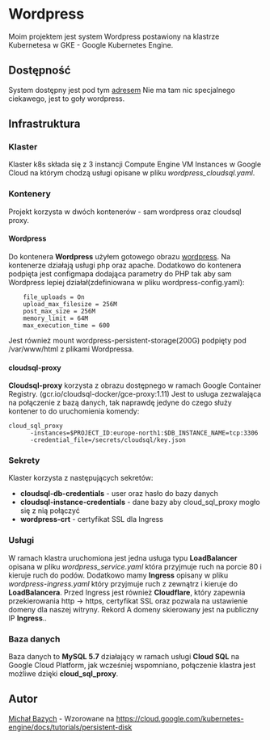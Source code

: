 # Wordpress

Moim projektem jest system Wordpress postawiony na klastrze Kubernetesa w GKE - Google Kubernetes Engine.


## Dostępność

System dostępny jest pod tym [adresem](https://wordpress.mbazych.pl/)
Nie ma tam nic specjalnego ciekawego, jest to goły wordpress.

## Infrastruktura

### Klaster
Klaster k8s składa się z 3 instancji Compute Engine VM Instances w Google Cloud na którym chodzą usługi opisane w pliku *wordpress_cloudsql.yaml*.

### Kontenery
Projekt korzysta w dwóch kontenerów - sam wordpress oraz cloudsql proxy.


#### Wordpress
Do kontenera **Wordpress** użyłem gotowego obrazu [wordpress](https://hub.docker.com/_/wordpress). Na kontenerze działają usługi php oraz apache.
Dodatkowo do kontenera podpięta jest configmapa dodająca parametry do PHP tak aby sam Wordpress lepiej działał(zdefiniowana w pliku wordpress-config.yaml):
```
    file_uploads = On
    upload_max_filesize = 256M
    post_max_size = 256M
    memory_limit = 64M
    max_execution_time = 600
```
Jest również mount wordpress-persistent-storage(200G) podpięty pod /var/www/html z plikami Wordpressa.

#### cloudsql-proxy
**Cloudsql-proxy** korzysta z obrazu dostępnego w ramach Google Container Registry. (gcr.io/cloudsql-docker/gce-proxy:1.11) 
Jest to usługa zezwalająca na połączenie z bazą danych, tak naprawdę jedyne do czego służy kontener to do uruchomienia komendy:
```
cloud_sql_proxy
      -instances=$PROJECT_ID:europe-north1:$DB_INSTANCE_NAME=tcp:3306
      -credential_file=/secrets/cloudsql/key.json
```
### Sekrety
Klaster korzysta z następujących sekretów:
- **cloudsql-db-credentials** - user oraz hasło do bazy danych
- **cloudsql-instance-credentials** - dane bazy aby cloud_sql_proxy mogło się z nią połączyć
- **wordpress-crt** - certyfikat SSL dla Ingress

### Usługi
W ramach klastra uruchomiona jest jedna usługa typu **LoadBalancer** opisana w pliku *wordpress_service.yaml* która przyjmuje ruch na porcie 80 i kieruje ruch do podów. Dodatkowo mamy **Ingress** opisany w pliku *wordpress-ingress.yaml* który przyjmuje ruch z zewnątrz i kieruje do **LoadBalancera**. Przed Ingress jest również **Cloudflare**, który zapewnia przekierowania http -> https, certyfikat SSL oraz pozwala na ustawienie domeny dla naszej witryny. Rekord A domeny skierowany jest na publiczny IP **Ingress**..

### Baza danych
Baza danych to **MySQL 5.7** działający w ramach usługi **Cloud SQL** na Google Cloud Platform, jak wcześniej wspomniano, połączenie klastra jest możliwe dzięki **cloud_sql_proxy**.


## Autor
[Michał Bazych](https://www.linkedin.com/in/mbazych/) - 
Wzorowane na https://cloud.google.com/kubernetes-engine/docs/tutorials/persistent-disk
